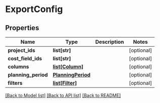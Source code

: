 # ExportConfig

## Properties
Name | Type | Description | Notes
------------ | ------------- | ------------- | -------------
**project_ids** | **list[str]** |  | [optional] 
**cost_field_ids** | **list[str]** |  | [optional] 
**columns** | [**list[Column]**](Column.md) |  | [optional] 
**planning_period** | [**PlanningPeriod**](PlanningPeriod.md) |  | [optional] 
**filters** | [**list[Filter]**](Filter.md) |  | [optional] 

[[Back to Model list]](../README.md#documentation-for-models) [[Back to API list]](../README.md#documentation-for-api-endpoints) [[Back to README]](../README.md)


